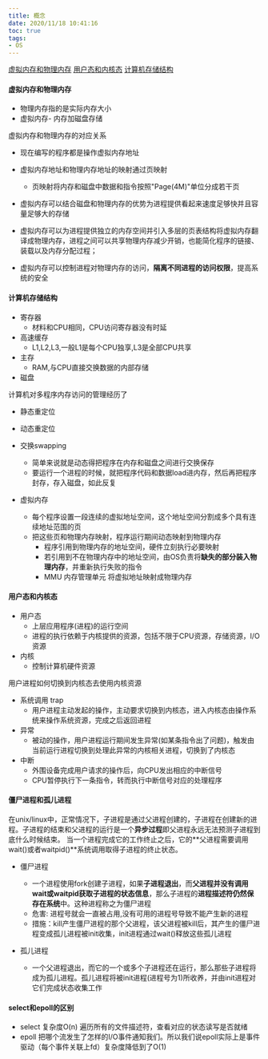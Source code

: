 ```yaml
---
title: 概念
date: 2020/11/18 10:41:16
toc: true
tags:
- OS
---
```


[虚拟内存和物理内存](#虚拟内存和物理内存)
[用户态和内核态](#用户态和内核态)
[计算机存储结构](#计算机存储结构)
<!--more-->


#### 虚拟内存和物理内存
* 物理内存指的是实际内存大小
* 虚拟内存- 内存加磁盘存储

虚拟内存和物理内存的对应关系
* 现在编写的程序都是操作虚拟内存地址
* 虚拟内存地址和物理内存地址的映射通过页映射
  * 页映射将内存和磁盘中数据和指令按照"Page(4M)"单位分成若干页
 
* 虚拟内存可以结合磁盘和物理内存的优势为进程提供看起来速度足够快并且容量足够大的存储
* 虚拟内存可以为进程提供独立的内存空间并引入多层的页表结构将虚拟内存翻译成物理内存，进程之间可以共享物理内存减少开销，也能简化程序的链接、装载以及内存分配过程；
* 虚拟内存可以控制进程对物理内存的访问，**隔离不同进程的访问权限**，提高系统的安全


#### 计算机存储结构
* 寄存器
  * 材料和CPU相同，CPU访问寄存器没有时延
* 高速缓存
  * L1,L2,L3,一般L1是每个CPU独享,L3是全部CPU共享
* 主存
  * RAM,与CPU直接交换数据的内部存储
* 磁盘

计算机对多程序内存访问的管理经历了
* 静态重定位
* 动态重定位
* 交换swapping
  * 简单来说就是动态得把程序在内存和磁盘之间进行交换保存
  * 要运行一个进程的时候，就把程序代码和数据load进内存，然后再把程序封存，存入磁盘，如此反复

* 虚拟内存
  * 每个程序设置一段连续的虚拟地址空间，这个地址空间分割成多个具有连续地址范围的页
  * 把这些页和物理内存映射，程序运行期间动态映射到物理内存
    * 程序引用到物理内存的地址空间，硬件立刻执行必要映射
    * 若引用到不在物理内存中的地址空间，由OS负责将**缺失的部分装入物理内存**，并重新执行失败的指令
    * MMU 内存管理单元 将虚拟地址映射成物理内存

#### 用户态和内核态
* 用户态
  * 上层应用程序(进程)的运行空间
  * 进程的执行依赖于内核提供的资源，包括不限于CPU资源，存储资源，I/O资源
* 内核
  * 控制计算机硬件资源


用户进程如何切换到内核态去使用内核资源
* 系统调用 trap
  * 用户进程主动发起的操作，主动要求切换到内核态，进入内核态由操作系统来操作系统资源，完成之后返回进程
* 异常
  * 被动的操作，用户进程运行期间发生异常(如某条指令出了问题)，触发由当前运行进程切换到处理此异常的内核相关进程，切换到了内核态
* 中断
  * 外围设备完成用户请求的操作后，向CPU发出相应的中断信号
  * CPU暂停执行下一条指令，转而执行中断信号对应的处理程序


#### 僵尸进程和孤儿进程
在unix/linux中，正常情况下，子进程是通过父进程创建的，子进程在创建新的进程。子进程的结束和父进程的运行是一个**异步过程**即父进程永远无法预测子进程到底什么时候结束。 当一个进程完成它的工作终止之后，它的**父进程需要调用wait()或者waitpid()**系统调用取得子进程的终止状态。
* 僵尸进程
  * 一个进程使用fork创建子进程，如果**子进程退出**，而**父进程并没有调用wait或waitpid获取子进程的状态信息**，那么子进程的**进程描述符仍然保存在系统**中。这种进程称之为僵尸进程
  * 危害: 进程号就会一直被占用,没有可用的进程号导致不能产生新的进程
  * 措施：kill产生僵尸进程的那个父进程，该父进程被kill后，其产生的僵尸进程变成孤儿进程被init收集，init进程通过wait()释放这些孤儿进程

* 孤儿进程
  * 一个父进程退出，而它的一个或多个子进程还在运行，那么那些子进程将成为孤儿进程。孤儿进程将被init进程(进程号为1)所收养，并由init进程对它们完成状态收集工作


#### select和epoll的区别
* select 复杂度O(n) 遍历所有的文件描述符，查看对应的状态读写是否就绪
* epoll 把哪个流发生了怎样的I/O事件通知我们。所以我们说epoll实际上是事件驱动（每个事件关联上fd）复杂度降低到了O(1)

